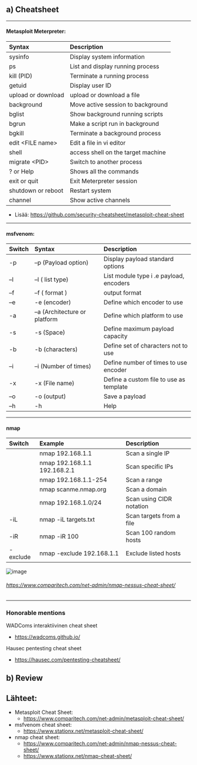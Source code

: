 ## a) Cheatsheet
___
#### Metasploit  Meterpreter:

| **Syntax** | **Description** |
| :--- | :--- |
| sysinfo | Display system information |
| ps | List and display running process |
| kill (PID) | Terminate a running process |
| getuid | Display user ID |
| upload or download | upload or download a file |
| background | Move active session to background |
| bglist | Show background running scripts |
| bgrun | Make a script run in background |
| bgkill | Terminate a background process |
| edit \<FILE name> | Edit a file in vi editor |
| shell | access shell on the target machine |
| migrate \<PID> | Switch to another process |
| ? or Help | Shows all the commands |
| exit or quit | Exit Meterpreter session |
| shutdown or reboot | Restart system |
| channel | Show active channels |
- Lisää: https://github.com/security-cheatsheet/metasploit-cheat-sheet
___

#### msfvenom:

| **Switch** | **Syntax** | **Description** |
| :--- | :--- | :--- |
| -p | –p (Payload option) | Display payload standard options |
| –l | –l ( list type) | List module type i .e payload, encoders |
| –f | –f ( format ) | output format |
| –e | -e (encoder) | Define which encoder to use |
| -a | –a (Architecture or platform | Define which platform to use |
| -s | -s (Space) | Define maximum payload capacity |
| -b | -b (characters) | Define set of characters not to use |
| –i | –i (Number of times) | Define number of times to use encoder |
| -x | -x (File name) | Define a custom file to use as template |
| –o | -o (output) | Save a payload |
| –h | -h | Help |
___

#### nmap

| **Switch** | **Example** | **Description** |
| :--- | :--- | :--- |
| | nmap 192.168.1.1 | Scan a single IP |
| | nmap 192.168.1.1 192.168.2.1 | Scan specific IPs |
| | nmap 192.168.1.1-254 | Scan a range |
| | nmap scanme.nmap.org | Scan a domain |
| | nmap 192.168.1.0/24 | Scan using CIDR notation |
| -iL |	nmap -iL targets.txt | Scan targets from a file |
| -iR | nmap -iR 100 | Scan 100 random hosts |
| -exclude | nmap -exclude 192.168.1.1 | Exclude listed hosts |

![image](https://github.com/jkaitasalo/tunkeutumistestaus/assets/117358885/89ddc2d4-e0ca-4f3d-ab45-1cf0a033542f)
###### https://www.comparitech.com/net-admin/nmap-nessus-cheat-sheet/
___

### Honorable mentions

WADComs interaktiivinen cheat sheet
- https://wadcoms.github.io/

Hausec pentesting cheat sheet
- https://hausec.com/pentesting-cheatsheet/




## b) Review


## Lähteet:
- Metasploit Cheat Sheet:
  - https://www.comparitech.com/net-admin/metasploit-cheat-sheet/
- msfvenom cheat sheet:
  - https://www.stationx.net/metasploit-cheat-sheet/
- nmap cheat sheet:
  - https://www.comparitech.com/net-admin/nmap-nessus-cheat-sheet/
  - https://www.stationx.net/nmap-cheat-sheet/
